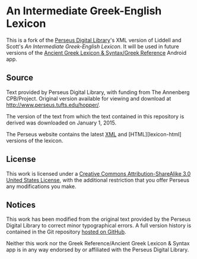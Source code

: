 # An Intermediate Greek-English Lexicon

This is a fork of the [Perseus Digital Library][Perseus]'s XML version of Liddell and Scott's *An Intermediate Greek-English Lexicon*. It will be used in future versions of the [Ancient Greek Lexicon & Syntax/Greek Reference][app] Android app.

## Source

Text provided by Perseus Digital Library, with funding from The Annenberg CPB/Project. Original version available for viewing and download at http://www.perseus.tufts.edu/hopper/.

The version of the text from which the text contained in this repository is derived was downloaded on January 1, 2015.

The Perseus website contains the latest [XML][lexicon-xml] and [HTML][lexicon-html] versions of the lexicon.

## License

This work is licensed under a [Creative Commons Attribution-ShareAlike 3.0 United States License][CC BY-SA 3.0 US], with the additional restriction that you offer Perseus any modifications you make.

## Notices

This work has been modified from the original text provided by the Perseus Digital Library to correct minor typographical errors. A full version history is contained in the Git repository [hosted on GitHub][this-repo].

Neither this work nor the Greek Reference/Ancient Greek Lexicon & Syntax app is in any way endorsed by or affiliated with the Perseus Digital Library.

[Perseus]: http://www.perseus.tufts.edu
[app]: https://github.com/blinskey/greek-reference
[lexicon-xml]: http://www.perseus.tufts.edu/hopper/dltext?doc=Perseus%3Atext%3A1999.04.0058
[lexicon-htmll]: http://www.perseus.tufts.edu/hopper/text?doc=Perseus:text:1999.04.0058
[CC BY-SA 3.0 US]: http://creativecommons.org/licenses/by-sa/3.0/us/
[this-repo]: https://github.com/blinskey/middle-liddell
[db-creator]: https://github.com/blinskey/greek-reference-databsae-creator
